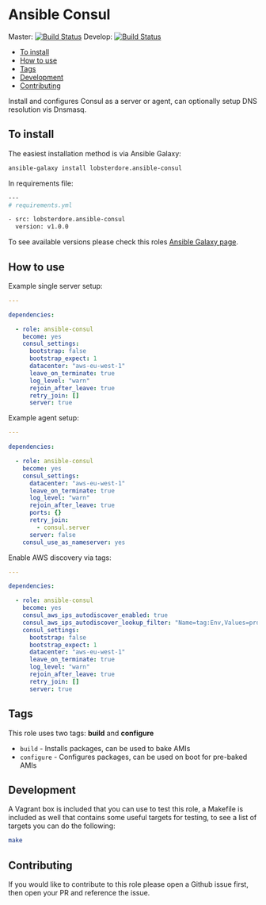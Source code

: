 # Ansible Consul

Master: [![Build Status](https://travis-ci.org/lobsterdore/ansible-consul.svg?branch=master)](https://travis-ci.org/lobsterdore/ansible-consul)
Develop: [![Build Status](https://travis-ci.org/lobsterdore/ansible-consul.svg?branch=develop)](https://travis-ci.org/lobsterdore/ansible-consul)

* [To install](#to-install)
* [How to use](#how-to-use)
* [Tags](#tags)
* [Development](#development)
* [Contributing](#contributing)

Install and configures Consul as a server or agent, can optionally setup DNS resolution
vis Dnsmasq.





## To install

The easiest installation method is via Ansible Galaxy:

```BASH
ansible-galaxy install lobsterdore.ansible-consul
```

In requirements file:

```BASH
---
# requirements.yml

- src: lobsterdore.ansible-consul
  version: v1.0.0

```

To see available versions please check this roles [Ansible Galaxy page](https://galaxy.ansible.com/lobsterdore/ansible-consul/).




## How to use

Example single server setup:

```YAML
---

dependencies:

  - role: ansible-consul
    become: yes
    consul_settings:
      bootstrap: false
      bootstrap_expect: 1
      datacenter: "aws-eu-west-1"
      leave_on_terminate: true
      log_level: "warn"
      rejoin_after_leave: true
      retry_join: []
      server: true
```

Example agent setup:

```YAML
---

dependencies:

  - role: ansible-consul
    become: yes
    consul_settings:
      datacenter: "aws-eu-west-1"
      leave_on_terminate: true
      log_level: "warn"
      rejoin_after_leave: true
      ports: {}
      retry_join:
        - consul.server
      server: false
    consul_use_as_nameserver: yes
```

Enable AWS discovery via tags:

```YAML
---

dependencies:

  - role: ansible-consul
    become: yes
    consul_aws_ips_autodiscover_enabled: true
    consul_aws_ips_autodiscover_lookup_filter: "Name=tag:Env,Values=prd Name=tag:Role,Values=consul_server Name=instance-state-name,Values=running"
    consul_settings:
      bootstrap: false
      bootstrap_expect: 1
      datacenter: "aws-eu-west-1"
      leave_on_terminate: true
      log_level: "warn"
      rejoin_after_leave: true
      retry_join: []
      server: true
```




## Tags

This role uses two tags: **build** and **configure**

* `build` - Installs packages, can be used to bake AMIs
* `configure` - Configures packages, can be used on boot for pre-baked AMIs




## Development

A Vagrant box is included that you can use to test this role, a Makefile is included as well
that contains some useful targets for testing, to see a list of targets you can do the following:

```BASH
make
```




## Contributing

If you would like to contribute to this role please open a Github issue first, then open your PR and reference the issue.

